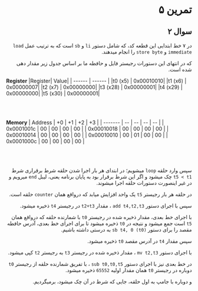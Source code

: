 <div dir="rtl">

# تمرین ۵

## سوال ۲

در ۷ خط ابتدایی این قطعه کد، که شامل دستور `li` و `sb` است که به ترتیب عمل `load immediate` و `store byte` را انجام میدهند.

که در انتهای این دستورات رجیستر فایل و حافطه ما بر اساس جدول زیر مقدار دهی شده است.

</div>

**Register**
|Register| Value|
| ------ | ------ |
|t0 (x5) | 0x00010010|
|t1 (x6) | 0x00000007|
|t2 (x7) | 0x00000000|
|t3 (x28) | 0x00000001|
|t4 (x29) | 0x00000000|
|t5 (x30) | 0x00000001| 


<br>
<br>

**Memory**
| Address | +0 | +1 | +2 | +3 |
| ------- | -- | -- | -- | -- |
| 0x0001001c | 00 | 00 | 00 | 00 |
| 0x00010018 | 00 | 00 | 00 | 00 |
| 0x00010014 | 00 | 00 | 00 | 00 |
| 0x00010010 | 00 | 01 | 00 | 00 |
| 0x0001000c | 00 | 00 | 00 | 00 |

<br>
<br>

<div dir="rtl">


سپس وارد حلقه `loop` میشویم؛ در ابتدای هر بار اجرا شدن حلقه شرط برقراری شرط `t5 < t1` چک میشود و اگر این شرط برقرار بود به پایان برنامه یعنی، لیبل `end` میرویم و در غیر اینصورت دستورات حلقه اجرا میشوند.

در حلقه هر بار رجیستر `t5` یک واحد افزایش میابد که درواقع همان `counter` حلقه است.

سپس با اجرای دستور `add t4,t2,t3` ، مقدار `t2+t3` در رجیستر `t4` ذخیره میشود.

با اجرای خط بعدی، مقدار ذخیره شده در رجیستر `t0` با شمارنده حلقه که درواقع همان `t5` است جمع میشود و نتیجه در `t0` ذخیره میشود تا برای اجرای خط بعدی، آدرس حافطه مقصد را برای دستور `sb t4, 0 (t0)` به درستی داشته باشیم.

سپس مقدار `t4` در آدرس مقصد `t0` ذخیره میشود.

با اجرای دستور `mv t2,t3` ، مقدار ذخیره شده در رجیستر `t3` به رجیستر `t2` کپی میشود.

در خط بعدی نیز با اجرای دستور `sub t0,t0,t5` ، با تفریق شمارنده حلقه از رجیستر `t0` دوباره در رجیستر `t0` همان مقدار اولیه `65552` ذخیره میشود.

و دوباره با جامپ به اول حلقه، جایی که شرط در آن چک میشود، برمیگردیم.

</div>